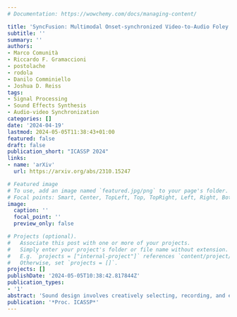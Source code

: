 ```yaml
---
# Documentation: https://wowchemy.com/docs/managing-content/

title: 'SyncFusion: Multimodal Onset-synchronized Video-to-Audio Foley Synthesis'
subtitle: ''
summary: ''
authors:
- Marco Comunità
- Riccardo F. Gramaccioni
- postolache
- rodola
- Danilo Comminiello
- Joshua D. Reiss
tags:
- Signal Processing
- Sound Effects Synthesis
- Audio-video Synchronization
categories: []
date: '2024-04-19'
lastmod: 2024-05-05T11:38:43+01:00
featured: false
draft: false
publication_short: "ICASSP 2024"
links:
- name: 'arXiv'
  url: https://arxiv.org/abs/2310.15247

# Featured image
# To use, add an image named `featured.jpg/png` to your page's folder.
# Focal points: Smart, Center, TopLeft, Top, TopRight, Left, Right, BottomLeft, Bottom, BottomRight.
image:
  caption: ''
  focal_point: ''
  preview_only: false

# Projects (optional).
#   Associate this post with one or more of your projects.
#   Simply enter your project's folder or file name without extension.
#   E.g. `projects = ["internal-project"]` references `content/project/deep-learning/index.md`.
#   Otherwise, set `projects = []`.
projects: []
publishDate: '2024-05-05T10:38:42.817844Z'
publication_types:
- '1'
abstract: 'Sound design involves creatively selecting, recording, and editing sound effects for various media like cinema, video games, and virtual/augmented reality. One of the most time-consuming steps when designing sound is synchronizing audio with video. In some cases, environmental recordings from video shoots are available, which can aid in the process. However, in video games and animations, no reference audio exists, requiring manual annotation of event timings from the video. We propose a system to extract repetitive actions onsets from a video, which are then used - in conjunction with audio or textual embeddings - to condition a diffusion model trained to generate a new synchronized sound effects audio track. In this way, we leave complete creative control to the sound designer while removing the burden of synchronization with video. Furthermore, editing the onset track or changing the conditioning embedding requires much less effort than editing the audio track itself, simplifying the sonification process. We provide sound examples, source code, and pretrained models to faciliate reproducibility.'
publication: '*Proc. ICASSP*'
---
```

